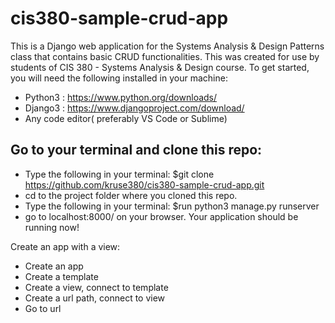 # cis380-sample-crud-app
This is a Django web application for the Systems Analysis & Design Patterns class that contains basic CRUD functionalities. This was created for use by students of CIS 380 - Systems Analysis &amp; Design course.
To get started, you will need the following installed in your machine:
- Python3 : https://www.python.org/downloads/
- Django3 : https://www.djangoproject.com/download/
- Any code editor( preferably VS Code or Sublime)


## Go to your terminal and clone this repo:

- Type the following in your terminal: $git clone https://github.com/kruse380/cis380-sample-crud-app.git
- cd to the project folder where you cloned this repo. 
- Type the following in your terminal: $run python3 manage.py runserver
- go to localhost:8000/ on your browser. Your application should be running now!

Create an app with a view:

- Create an app
- Create a template
- Create a view, connect to template
- Create a url path, connect to view
- Go to url 




